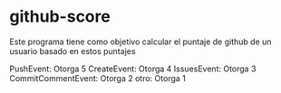 # github-score
Este programa tiene como objetivo calcular el puntaje de github de un usuario basado en estos puntajes

  PushEvent: Otorga 5
	CreateEvent: Otorga 4
	IssuesEvent: Otorga 3
	CommitCommentEvent: Otorga 2
	otro: Otorga 1
